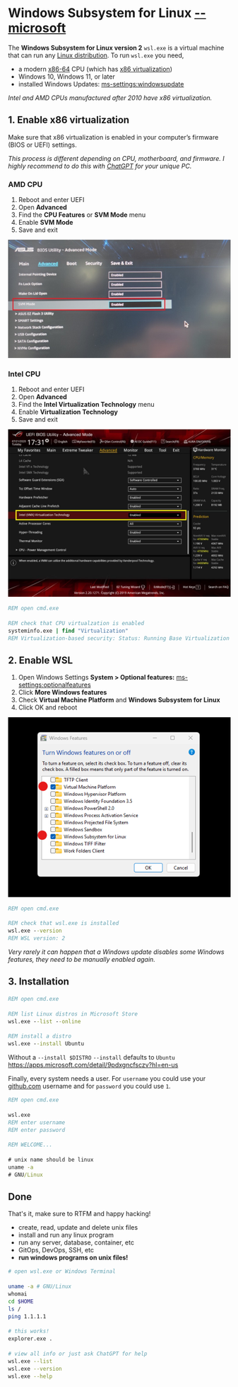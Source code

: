 # Windows Subsystem for Linux [--microsoft](https://learn.microsoft.com/windows/wsl/)

The **Windows Subsystem for Linux version 2** `wsl.exe` is a virtual machine that can run any [Linux distribution](https://en.wikipedia.org/wiki/List_of_Linux_distributions). To run `wsl.exe` you need,

- a modern [x86-64](https://en.wikipedia.org/wiki/X86-64) CPU (which has [x86 virtualization](https://en.wikipedia.org/wiki/X86_virtualization))
- Windows 10, Windows 11, or later
- installed Windows Updates: [ms-settings:windowsupdate](ms-settings:windowsupdate)

_Intel and AMD CPUs manufactured after 2010 have x86 virtualization._

## 1. Enable x86 virtualization

Make sure that x86 virtualization is enabled in your computer’s firmware (BIOS or UEFI) settings.

_This process is different depending on CPU, motherboard, and firmware. I highly recommend to do this with [ChatGPT](https://chatgpt.com/) for your unique PC._

### AMD CPU

1. Reboot and enter UEFI
2. Open **Advanced**
3. Find the **CPU Features** or **SVM Mode** menu
4. Enable **SVM Mode**
5. Save and exit

![Enable Virtualzation for AMD on Asus](virtualization-uefi-asus-amd.png)

### Intel CPU

1. Reboot and enter UEFI
2. Open **Advanced**
3. Find the **Intel Virtualization Technology** menu
4. Enable **Virtualization Technology**
5. Save and exit

![Enable Virtualzation for Intel on Asus](virtualization-uefi-asus-intel.png)

```bat
REM open cmd.exe

REM check that CPU virtualzation is enabled
systeminfo.exe | find "Virtualization"
REM Virtualization-based security: Status: Running Base Virtualization Support
```

## 2. Enable WSL

1. Open Windows Settings **System > Optional features:** [ms-settings:optionalfeatures](ms-settings:optionalfeatures)
3. Click **More Windows features**
2. Check **Virtual Machine Platform** and **Windows Subsystem for Linux**
3. Click OK and reboot

![Enable Windows Optional features](./optional-features.png)

```bat
REM open cmd.exe

REM check that wsl.exe is installed
wsl.exe --version
REM WSL version: 2
```

_Very rarely it can happen that a Windows update disables some Windows features, they need to be manually enabled again._

## 3. Installation

```bat
REM open cmd.exe

REM list Linux distros in Microsoft Store
wsl.exe --list --online

REM install a distro
wsl.exe --install Ubuntu
```

Without a `--install $DISTRO` `--install` defaults to `Ubuntu` https://apps.microsoft.com/detail/9pdxgncfsczv?hl=en-us

Finally, every system needs a user. For `username` you could use your [github.com](https://github.com) username and for `password` you could use `1`.

```bat
REM open cmd.exe

wsl.exe
REM enter username
REM enter password

REM WELCOME...

# unix name should be linux
uname -a
# GNU/Linux
```

## Done

That's it, make sure to RTFM and happy hacking!

- create, read, update and delete unix files
- install and run any linux program
- run any server, database, container, etc
- GitOps, DevOps, SSH, etc
- **run windows programs on unix files!**

```bash
# open wsl.exe or Windows Terminal

uname -a # GNU/Linux
whomai
cd $HOME
ls /
ping 1.1.1.1

# this works!
explorer.exe .

# view all info or just ask ChatGPT for help
wsl.exe --list
wsl.exe --version
wsl.exe --help
```
